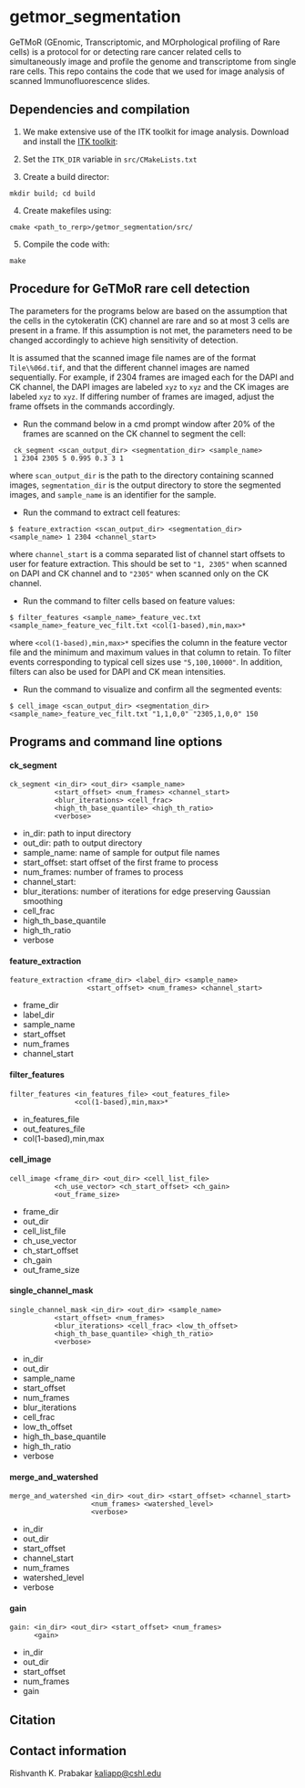 # getmor_segmentation

GeTMoR (GEnomic, Transcriptomic, and MOrphological profiling of Rare cells)
is a protocol for or detecting rare cancer related cells to
simultaneously image and profile the genome and transcriptome from single
rare cells. This repo contains the code that we used for image analysis
of scanned Immunofluorescence slides.

## Dependencies and compilation
1. We make extensive use of the ITK toolkit for image analysis.
Download and install the
[ITK toolkit](https://itk.org/):

2. Set the `ITK_DIR` variable in `src/CMakeLists.txt`

3. Create a build director:
```
mkdir build; cd build
```

4. Create makefiles using:
```
cmake <path_to_rerp>/getmor_segmentation/src/
```

5. Compile the code with:
```
make
```


## Procedure for GeTMoR rare cell detection
The parameters for the programs below are based on the assumption that
the cells in the cytokeratin (CK) channel are rare and so at most 3 cells
are present in a frame. If this assumption is not met, the parameters
need to be changed accordingly to achieve high sensitivity of detection.

It is assumed that the scanned image file names are of the format
`Tile\%06d.tif`, and that the different channel images are
named sequentially. For example, if 2304 frames are imaged each for the
DAPI and CK channel, the DAPI images are labeled
`xyz` to `xyz` and the CK images are labeled
`xyz` to `xyz`. If differing number of frames are imaged,
adjust the frame offsets in the commands accordingly.

* Run the command below in a cmd prompt window after 20\% of the
  frames are scanned on the CK channel to segment the cell:
```
 ck_segment <scan_output_dir> <segmentation_dir> <sample_name>
 1 2304 2305 5 0.995 0.3 3 1
 ```
 where `scan_output_dir` is the path to the directory
 containing scanned images, `segmentation_dir` is the output
 directory to store the segmented images, and `sample_name` is an
 identifier for the sample.  


 * Run the command to extract cell features:
 ```
 $ feature_extraction <scan_output_dir> <segmentation_dir>
 <sample_name> 1 2304 <channel_start>
 ```
 where `channel_start` is a comma separated list of channel start
 offsets to user for feature extraction. This should be set to
 ``"1, 2305"`` when scanned on DAPI and CK channel and to
 ``"2305"`` when scanned only on the CK channel.

 * Run the command to filter cells based on feature values:
 ```
 $ filter_features <sample_name>_feature_vec.txt
 <sample_name>_feature_vec_filt.txt <col(1-based),min,max>*
 ```
 where ``<col(1-based),min,max>*`` specifies the column in the
 feature vector file and the minimum and maximum values in that column to
 retain. To filter events corresponding to typical cell sizes use
 ``"5,100,10000"``. In addition, filters can also be used for DAPI
 and CK mean intensities.

 * Run the command to visualize and confirm all the segmented
 events:
 ```
 $ cell_image <scan_output_dir> <segmentation_dir>
 <sample_name>_feature_vec_filt.txt "1,1,0,0" "2305,1,0,0" 150
 ```

## Programs and command line options

#### ck_segment
```
ck_segment <in_dir> <out_dir> <sample_name>
           <start_offset> <num_frames> <channel_start>
           <blur_iterations> <cell_frac>
           <high_th_base_quantile> <high_th_ratio>
           <verbose>
```
* in_dir: path to input directory
* out_dir: path to output directory
* sample_name: name of sample for output file names
* start_offset: start offset of the first frame to process
* num_frames: number of frames to process
* channel_start:
* blur_iterations: number of iterations for edge preserving Gaussian
smoothing
* cell_frac
* high_th_base_quantile
* high_th_ratio
* verbose


#### feature_extraction
```
feature_extraction <frame_dir> <label_dir> <sample_name>
                   <start_offset> <num_frames> <channel_start>
```
* frame_dir
* label_dir
* sample_name
* start_offset
* num_frames
* channel_start

#### filter_features
```
filter_features <in_features_file> <out_features_file>
                <col(1-based),min,max>*
```
* in_features_file
* out_features_file
* col(1-based),min,max

#### cell_image
```
cell_image <frame_dir> <out_dir> <cell_list_file>
           <ch_use_vector> <ch_start_offset> <ch_gain>
           <out_frame_size>
```
* frame_dir
* out_dir
* cell_list_file
* ch_use_vector
* ch_start_offset
* ch_gain
* out_frame_size



#### single_channel_mask
```
single_channel_mask <in_dir> <out_dir> <sample_name>
           <start_offset> <num_frames>
           <blur_iterations> <cell_frac> <low_th_offset>
           <high_th_base_quantile> <high_th_ratio>
           <verbose>
```
* in_dir
* out_dir
* sample_name
* start_offset
* num_frames
* blur_iterations
* cell_frac
* low_th_offset
* high_th_base_quantile
* high_th_ratio
* verbose


#### merge_and_watershed
```
merge_and_watershed <in_dir> <out_dir> <start_offset> <channel_start>
                    <num_frames> <watershed_level>
                    <verbose>
```
* in_dir
* out_dir
* start_offset
* channel_start
* num_frames
* watershed_level
* verbose


#### gain
```
gain: <in_dir> <out_dir> <start_offset> <num_frames>
      <gain>
```
* in_dir
* out_dir
* start_offset
* num_frames
* gain

## Citation

## Contact information
Rishvanth K. Prabakar kaliapp@cshl.edu
